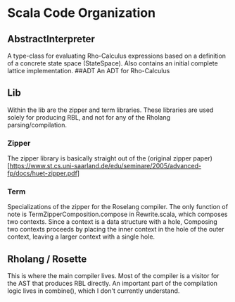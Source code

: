 # Scala Code Organization

## AbstractInterpreter
A type-class for evaluating Rho-Calculus expressions based on a definition of a concrete state space (StateSpace). Also contains an initial complete lattice implementation.
##ADT
An ADT for Rho-Calculus
## Lib
Within the lib are the zipper and term libraries. These libraries are used
solely for producing RBL, and not for any of the Rholang parsing/compilation.
### Zipper
The zipper library is basically straight out of the (original zipper
paper)[https://www.st.cs.uni-saarland.de/edu/seminare/2005/advanced-fp/docs/huet-zipper.pdf]
### Term
Specializations of the zipper for the Roselang compiler. The only function of
note is TermZipperComposition.compose in Rewrite.scala, which composes two
contexts. Since a context is a data
structure with a hole, Composing two contexts proceeds by placing the inner
context in the hole of the outer context, leaving a larger context with a single
hole.
## Rholang / Rosette
This is where the main compiler lives.
Most of the compiler is a visitor for the AST that produces RBL directly.
An important part of the compilation logic lives in combine(), which I don't
currently understand.

